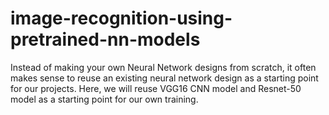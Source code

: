 # image-recognition-using-pretrained-nn-models
Instead of making your own Neural Network designs from scratch, it often makes sense to reuse an existing neural network design as a starting point for our projects. Here, we will reuse VGG16 CNN model and Resnet-50 model as a starting point for our own training.
